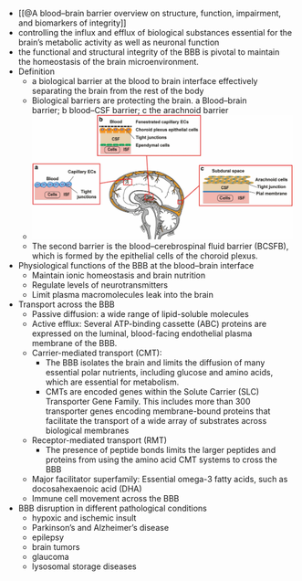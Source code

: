 - [[@A blood–brain barrier overview on structure, function, impairment, and biomarkers of integrity]]
- controlling the influx and efflux of biological substances essential for the brain’s metabolic activity as well as neuronal function
- the functional and structural integrity of the BBB is pivotal to maintain the homeostasis of the brain microenvironment.
- Definition
	- a biological barrier at the blood to brain interface effectively separating the brain from the rest of the body
	- Biological barriers are protecting the brain. a Blood–brain barrier; b blood–CSF barrier; c the arachnoid barrier
	- ![](/../assets/bbb_structure.png)
	- The second barrier is the blood–cerebrospinal fluid barrier (BCSFB), which is formed by the epithelial cells of the choroid plexus.
- Physiological functions of the BBB at the blood–brain interface
	- Maintain ionic homeostasis and brain nutrition
	- Regulate levels of neurotransmitters
	- Limit plasma macromolecules leak into the brain
- Transport across the BBB
	- Passive diffusion: a wide range of lipid-soluble molecules
	- Active efflux: Several ATP-binding cassette (ABC) proteins are expressed on the luminal, blood-facing endothelial plasma membrane of the BBB.
	- Carrier-mediated transport (CMT):
		- The BBB isolates the brain and limits the diffusion of many essential polar nutrients, including glucose and amino acids, which are essential for metabolism.
		- CMTs are encoded genes within the Solute Carrier (SLC) Transporter Gene Family. This includes more than 300 transporter genes encoding membrane-bound proteins that facilitate the transport of a wide array of substrates across biological membranes
	- Receptor-mediated transport (RMT)
		- The presence of peptide bonds limits the larger peptides and proteins from using the amino acid CMT systems to cross the BBB
	- Major facilitator superfamily: Essential omega-3 fatty acids, such as docosahexaenoic acid (DHA)
	- Immune cell movement across the BBB
- BBB disruption in different pathological conditions
	- hypoxic and ischemic insult
	- Parkinson’s and Alzheimer’s disease
	- epilepsy
	- brain tumors
	- glaucoma
	- lysosomal storage diseases
